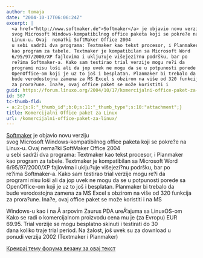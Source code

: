 ```yaml
---
author: tomaja
date: "2004-10-17T06:06:24Z"
excerpt: |
  <a href="http://www.softmaker.de">Softmaker</a> je objavio novu verziju
  svog Microsoft Windows-kompatibilnog office paketa koji se pokre?e na
  Linux-u. Ovaj  nema?ki SoftMaker Office 2004
  u sebi sadrži dva programa: Textmaker kao tekst procesor, i Planmaker
  kao program za tabele. Textmaker je kompatibilan sa Microsoft Word
  6/95/97/2000/XP fajlovima i uklju?uje višejezi?nu podršku, bar po
  re?ima Softmaker-a. Kako sam testirao trial verzije mogu re?i da
  programi nisu loši ali da jop uvek ne mogu da se u potpunosti porede sa
  OpenOffice-om koji je uz to još i besplatan. Planmaker bi trebalo da
  bude verodostojna zamena za MS Excel s obzirom na više od 320 funkcija
  za prora?une. Ina?e, ovaj office paket se može koristiti i
guid: https://forum.linuxo.org/2004/10/17/komercijalni-office-paket-za-linux/
id: 567
tc-thumb-fld:
- a:2:{s:9:"_thumb_id";b:0;s:11:"_thumb_type";s:10:"attachment";}
title: Komercijalni Office paket za Linux
url: /komercijalni-office-paket-za-linux/
---
```

[Softmaker](http://www.softmaker.de) je objavio novu verziju  
svog Microsoft Windows-kompatibilnog office paketa koji se pokre?e na  
Linux-u. Ovaj nema?ki SoftMaker Office 2004  
u sebi sadrži dva programa: Textmaker kao tekst procesor, i Planmaker  
kao program za tabele. Textmaker je kompatibilan sa Microsoft Word  
6/95/97/2000/XP fajlovima i uklju?uje višejezi?nu podršku, bar po  
re?ima Softmaker-a. Kako sam testirao trial verzije mogu re?i da  
programi nisu loši ali da jop uvek ne mogu da se u potpunosti porede sa  
OpenOffice-om koji je uz to još i besplatan. Planmaker bi trebalo da  
bude verodostojna zamena za MS Excel s obzirom na više od 320 funkcija  
za prora?une. Ina?e, ovaj office paket se može koristiti i <!--break-->na MS

  
Windows-u kao i na Å arpovim Zaurus PDA ureÄ‘ajuma sa LinuxOS-om  
Kako se radi o komercijalnom proizvodu cena mu je (za Evropu) EUR  
69.95. Trial verzije se mogu besplatno skinuti i testirati do 30  
dana koliko traje trial period. Na žalost, još uvek su za download u  
ponudi verzija 2002 (Textmaker i Planmaker)

[Креирај тему форума везану за овај текст](https://linuxo.org/nova-tema-na-forumu/?se_pid=567)